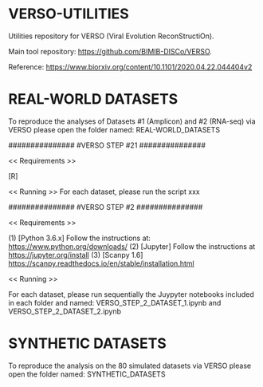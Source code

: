 # VERSO-UTILITIES
Utilities repository for VERSO (Viral Evolution ReconStructiOn). 

Main tool repository: https://github.com/BIMIB-DISCo/VERSO. 

Reference: https://www.biorxiv.org/content/10.1101/2020.04.22.044404v2

# REAL-WORLD DATASETS
To reproduce the analyses of Datasets #1 (Amplicon) and #2 (RNA-seq) via VERSO please open the folder named: REAL-WORLD_DATASETS
  
  ###############
  #VERSO STEP #21
  ###############
  
  << Requirements >>
  
  [R] 
  
  << Running >>
  For each dataset, please run the script xxx
  
  ###############
  #VERSO STEP #2 
  ###############
  
  << Requirements >>
  
  (1) [Python 3.6.x] Follow the instructions at: https://www.python.org/downloads/
  (2) [Jupyter] Follow the instructions at https://jupyter.org/install
  (3) [Scanpy 1.6] https://scanpy.readthedocs.io/en/stable/installation.html
  
  
  << Running >>
  
  For each dataset, please run sequentially the Juypyter notebooks included in each folder and named: VERSO_STEP_2_DATASET_1.ipynb and VERSO_STEP_2_DATASET_2.ipynb
  
# SYNTHETIC DATASETS
To reproduce the analysis on the 80 simulated datasets via VERSO please open the folder named: SYNTHETIC_DATASETS


